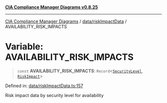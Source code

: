 [**CIA Compliance Manager Diagrams v0.8.25**](../../../README.md)

***

[CIA Compliance Manager Diagrams](../../../modules.md) / [data/riskImpactData](../README.md) / AVAILABILITY\_RISK\_IMPACTS

# Variable: AVAILABILITY\_RISK\_IMPACTS

> `const` **AVAILABILITY\_RISK\_IMPACTS**: `Record`\<[`SecurityLevel`](../../../types/cia/type-aliases/SecurityLevel.md), [`RiskImpact`](../interfaces/RiskImpact.md)\>

Defined in: [data/riskImpactData.ts:157](https://github.com/Hack23/cia-compliance-manager/blob/b7816746b3b7f5e02cb18303af9cc6696a8caef9/src/data/riskImpactData.ts#L157)

Risk impact data by security level for availability
